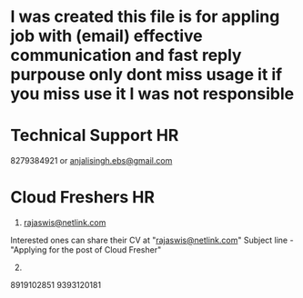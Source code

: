 # I was created this file is for appling job with (email) effective communication and fast reply purpouse only dont miss usage it if you miss use it I was not responsible 

# Technical Support HR 

8279384921 or anjalisingh.ebs@gmail.com

# Cloud Freshers HR 

1) rajaswis@netlink.com

Interested ones can share their CV at "rajaswis@netlink.com"
Subject line - "Applying for the post of Cloud Fresher"

2)
  8919102851
  9393120181
